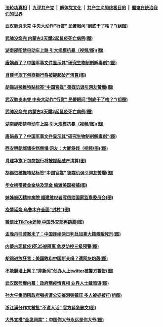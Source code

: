 ####  [法轮功真相](../../../../basic/blob/master/README.md?t=08090302) &nbsp;|&nbsp; [九评共产党](../../../../9ping.md/blob/master/README.md?t=08090302) &nbsp;|&nbsp; [解体党文化](../../../../jtdwh.md/blob/master/README.md?t=08090302)  &nbsp;|&nbsp; [共产主义的终极目的](../../../../gczydzjmd.md/blob/master/README.md?t=08090302) &nbsp;|&nbsp; [魔鬼在统治我们的世界](../../../../mgztzwmdsj.md/blob/master/README.md?t=08090302) 

#### [武汉肺炎未完 中央大动作“行赏” 民傻眼问“到底干了啥？”(组图)](../pages/p1/942310.md?t=08090302) 

#### [武肺没烧完 内蒙古3天爆2起鼠疫死亡病例(图)](../pages/p1/942305.md?t=08090302) 

#### [湖南邵阳禁电动车上路 引大规模抗暴（视频/图)(图)](../pages/p1/942257.md?t=08090302) 

#### [唐娟悬了？中国军事文件显示其“研究生物制剂解毒剂”(图)](../pages/p1/942274.md?t=08090302) 

#### [肖建华旗下包商银行将被提起破产清算(图)](../pages/p1/942256.md?t=08090302) 

#### [胡锡进被推特贴标签“中国官媒” 德媒讥讽引网友赞爆(图)](../pages/p1/942249.md?t=08090302) 

#### [武汉肺炎未完 中央大动作“行赏” 民傻眼问“到底干了啥？”(组图)](../pages/p1/942310.md?t=08090302) 

#### [武肺没烧完 内蒙古3天爆2起鼠疫死亡病例(图)](../pages/p1/942305.md?t=08090302) 

#### [湖南邵阳禁电动车上路 引大规模抗暴（视频/图)(图)](../pages/p1/942257.md?t=08090302) 

#### [唐娟悬了？中国军事文件显示其“研究生物制剂解毒剂”(图)](../pages/p1/942274.md?t=08090302) 

#### [西安明朝城墙突然倒塌 网友：大厦将倾（视频/图)(图)](../pages/p1/942265.md?t=08090302) 

#### [肖建华旗下包商银行将被提起破产清算(图)](../pages/p1/942256.md?t=08090302) 

#### [胡锡进被推特贴标签“中国官媒” 德媒讥讽引网友赞爆(图)](../pages/p1/942249.md?t=08090302) 

#### [华女携带黄金金块及现金 偷渡美国被捕(图)](../pages/p1/942224.md?t=08090302) 

#### [姊姊被囚精神病院 福建维权者写信给国家监察委员会(图)](../pages/p1/942193.md?t=08090302) 


#### [疫情延烧 乌鲁木齐全面“封村”(图)](../pages/p1/942199.md?t=08090302) 

#### [微信比TikTok还惨 中国外交部再跳脚(图)](../pages/p1/942197.md?t=08090302) 

#### [孟晚舟引渡案未了：中国连续两日判处加拿大籍毒贩死刑(图)](../pages/p1/942180.md?t=08090302) 

#### [内蒙古现鼠疫1死35被隔离 急发防控三级预警(图)](../pages/p1/942133.md?t=08090302) 

#### [胡锡进放狂言：美国敢和中国断交吗？遭网友炮轰(图)](../pages/p1/942148.md?t=08090302) 

#### [不能翻墙上网？“非新闻”创办人上twitter被警方警告(图)](../pages/p1/942139.md?t=08090302) 

#### [武汉医师爆内幕：政府瞒疫情真相 业界人士藏暗语(图)](../pages/p1/942093.md?t=08090302) 

#### [孙大午集团阻政府强拆遭公安催泪弹镇压 多人被抓被打(组图)](../pages/p1/942090.md?t=08090302) 

#### [浙江满分作文被批“不说人话” 官方紧急删文(图)](../pages/p1/942066.md?t=08090302) 

#### [大外宣推“金发网美”：中国你大爷永远是你大爷(图)](../pages/p1/942089.md?t=08090302) 

